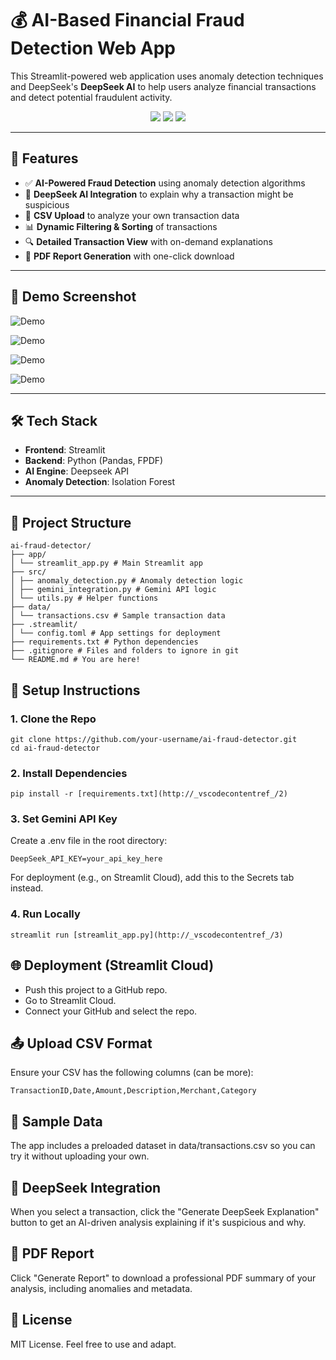 ﻿# 💰 AI-Based Financial Fraud Detection Web App

This Streamlit-powered web application uses anomaly detection techniques and DeepSeek's **DeepSeek AI** to help users analyze financial transactions and detect potential fraudulent activity.

<div align="center">
  <img src="https://img.shields.io/badge/Python-3.11-blue" />
  <img src="https://img.shields.io/badge/Streamlit-1.x-brightgreen" />
  <img src="https://img.shields.io/badge/Gemini%20API-integrated-orange" />
</div>

---

## 🚀 Features

- ✅ **AI-Powered Fraud Detection** using anomaly detection algorithms
- 🧠 **DeepSeek AI Integration** to explain why a transaction might be suspicious
- 📁 **CSV Upload** to analyze your own transaction data
- 📊 **Dynamic Filtering & Sorting** of transactions
- 🔍 **Detailed Transaction View** with on-demand explanations
- 📄 **PDF Report Generation** with one-click download

---

## 📸 Demo Screenshot

![Demo](https://blogger.googleusercontent.com/img/b/R29vZ2xl/AVvXsEgZHBfCPzwgumLb1qzpZoapU7l5_c2pcVuTyHjFFHsgzYbtbpKwEzfZG-7rXrqRI85yw0ibVs3zDk07k47BxSNtML4FQHDOcfZ9M_ZwMy7qKsCh-2pPlmNgPs60SMppimoRe3UcZ9uLHKo-APOAV7c_A-mHXrza9srAfSTt-2mCLnZ1rLbLmzkQSeW0aCQ/s1918/Screenshot%202025-04-07%20210819.png)

![Demo](https://blogger.googleusercontent.com/img/b/R29vZ2xl/AVvXsEhHmFVeo7EyHDVCfL7GFKaqx-45sjf-s55ACchCV3U4rGBwzPUP8AeorqyRuYSvtvphhFzOEGHPyrasjH0d1vpKN3xA9oPRucjU5tavPvZjvX5ko04bDfc9XKL9hr0NaYFsZRRfVKE_YQ30IwMBKx2n2JzRG4RYPQVtyeqUl5Z6grAZ1H4wQavpaAsoAbw/s1919/Screenshot%202025-04-07%20211002.png)

![Demo](https://blogger.googleusercontent.com/img/b/R29vZ2xl/AVvXsEitDZfj2NCDzgR6nT-pZfPeEGtC-_jP_SzC4E9NK_pZ_L5QZBeJbtH8VsauahUrCrxhx4LlDja_mNaphb5vg4Cfju36A9cwddYJq6VXqYZuXRmT_XFVxHK3KRNlwbTp1Crvbhe2TiKqhZ_RGJR6TmrDb-rhEXo8VElzlJEFlPqmBvC0v5XOKilNB6kPpg8/s1919/Screenshot%202025-04-07%20211034.png)

![Demo](https://blogger.googleusercontent.com/img/b/R29vZ2xl/AVvXsEiUyYcs9hOnWHx5IkiSd2zd3vg7zisPcpGvQSTvj1gM6SnzQ-vYPe5CzMm5e6Zt_Pc5mc8VRvV97zjaJ45HOTFjeGjTgOsQXVaMGG4RAiADdCglEO7dBvcUrIqEMJ7siRx2-FWAeGT7BnQ-WFKqUOa_JOlc_Zj-DGcMURfjvU1xDxvTw217G1SoUiA6mD8/s1919/Screenshot%202025-04-07%20211119.png)

---

## 🛠️ Tech Stack

- **Frontend**: Streamlit
- **Backend**: Python (Pandas, FPDF)
- **AI Engine**: Deepseek API
- **Anomaly Detection**: Isolation Forest

---

## 📂 Project Structure

```
ai-fraud-detector/ 
├── app/ 
│ └── streamlit_app.py # Main Streamlit app 
├── src/ 
│ ├── anomaly_detection.py # Anomaly detection logic 
│ ├── gemini_integration.py # Gemini API logic 
│ └── utils.py # Helper functions 
├── data/ 
│ └── transactions.csv # Sample transaction data 
├── .streamlit/ 
│ └── config.toml # App settings for deployment 
├── requirements.txt # Python dependencies 
├── .gitignore # Files and folders to ignore in git 
└── README.md # You are here!
```


## 🔧 Setup Instructions

### 1. Clone the Repo
```
git clone https://github.com/your-username/ai-fraud-detector.git
cd ai-fraud-detector
```

### 2. Install Dependencies
```
pip install -r [requirements.txt](http://_vscodecontentref_/2)
```

### 3. Set Gemini API Key
Create a .env file in the root directory:
```
DeepSeek_API_KEY=your_api_key_here
```
For deployment (e.g., on Streamlit Cloud), add this to the Secrets tab instead.

### 4. Run Locally
```
streamlit run [streamlit_app.py](http://_vscodecontentref_/3)
```

## 🌐 Deployment (Streamlit Cloud)
- Push this project to a GitHub repo.
- Go to Streamlit Cloud.
- Connect your GitHub and select the repo.

## 📤 Upload CSV Format
Ensure your CSV has the following columns (can be more):
```
TransactionID,Date,Amount,Description,Merchant,Category
```

## 📎 Sample Data
The app includes a preloaded dataset in data/transactions.csv so you can try it without uploading your own.

## 🧠 DeepSeek Integration
When you select a transaction, click the "Generate DeepSeek Explanation" button to get an AI-driven analysis explaining if it's suspicious and why.

## 📄 PDF Report
Click "Generate Report" to download a professional PDF summary of your analysis, including anomalies and metadata.


## 📜 License
MIT License. Feel free to use and adapt.


